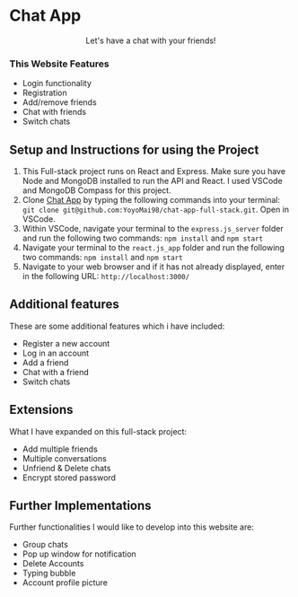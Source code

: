 # **Chat App**

<p align="center">
	Let's have a chat with your friends!
</p>

### **This Website Features**
- Login functionality
- Registration
- Add/remove friends
- Chat with friends
- Switch chats

## **Setup and Instructions for using the Project**

1. This Full-stack project runs on React and Express. Make sure you have Node and MongoDB installed to run the API and React. I used VSCode and MongoDB Compass for this project.
2. Clone [Chat App](https://github.com/YoyoMai98/chat-app-full-stack.git) by typing the following commands into your terminal:
```git clone git@github.com:YoyoMai98/chat-app-full-stack.git```. Open in VSCode.
3. Within VSCode, navigate your terminal to the `express.js_server` folder and run the following two commands:
```npm install```
and
```npm start```
4. Navigate your terminal to the `react.js_app` folder and run the following two commands:
```npm install```
and
```npm start```
5. Navigate to your web browser and if it has not already displayed, enter in the following URL:
```http://localhost:3000/```

## **Additional features**
These are some additional features which i have included:

* Register a new account
* Log in an account
* Add a friend
* Chat with a friend
* Switch chats

## **Extensions**

What I have expanded on this full-stack project:

* Add multiple friends
* Multiple conversations
* Unfriend & Delete chats
* Encrypt stored password

## **Further Implementations**
Further functionalities I would like to develop into this website are:

* Group chats
* Pop up window for notification
* Delete Accounts
* Typing bubble
* Account profile picture

